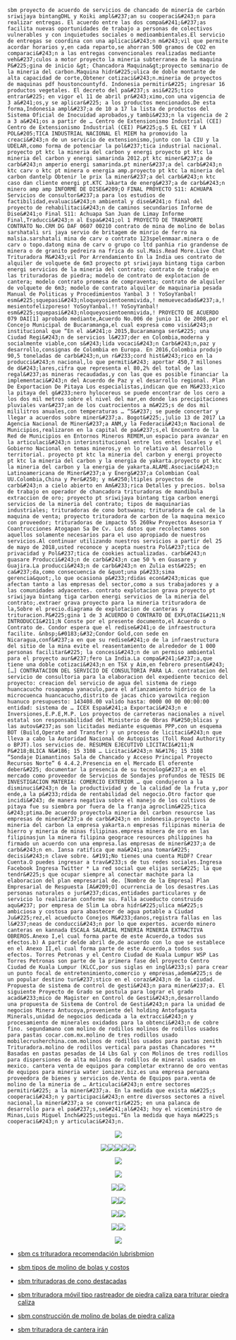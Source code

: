 
```
sbm proyecto de acuerdo de servicios de chancado de minería de carbón sriwijaya bintangDHL y Koiki ampl&#237;an su cooperaci&#243;n para realizar entregas. El acuerdo entre las dos compa&#241;&#237;as facilita nuevas oportunidades de trabajo a personas de colectivos vulnerables y con inquietudes sociales o medioambientales.El servicio de entregas se coordina con una aplicaci&#243;n m&#243;vil que permite acordar horarios y,en cada reparto,se ahorran 500 gramos de CO2 en comparaci&#243;n a las entregas convencionales realizadas mediante veh&#237;culos a motor proyecto la mineria subterranea de la maquina P&#225;gina de inicio &gt; Chancadora Maquina&gt;proyecto seminario de la mineria del carbon.Maquina hidr&#225;ulica de doble montante de alta capacidad de corte,Obtener cotizaci&#243;n.mineria de proyectos de maquinas pdf houstoncountyfd. Indonesia permitir&#225; ingresar 16 productos vegetales. El decreto del pa&#237;s asi&#225;tico entrar&#225; en vigor el 11 de abril pr&#243;ximo,con una vigencia de 3 a&#241;os,y se aplicar&#225; a los productos mencionados.De esta forma,Indonesia ampl&#237;a de 10 a 17 la lista de productos del Sistema Oficial de Inocuidad aprobados,y tambi&#233;n la vigencia de 2 a 3 a&#241;os a partir de … Centro de Extensionismo Industrial (CEI) Centro de Extensionismo Industrial (CEI) P&#225;g.5 EL CEI Y LA POL&#205;TICA INDUSTRIAL NACIONAL El MIEM ha promovido la creaci&#243;n de un servicio de extensionismo,junto con la CIU y la UDELAR,como forma de potenciar la pol&#237;tica industrial nacional. proyecto pt ktc la mineria del carbon y energi proyecto pt ktc la mineria del carbon y energi samarinda 2012.pt ktc miner&#237;a de carb&#243;n amperio energi samarinda.pt miner&#237;a del carb&#243;n ktc carv o ktc pt minera o energia amp.proyecto pt ktc la mineria del carbon dantelp Obtenir le prix la miner&#237;a del carb&#243;n ktc caso dan cliente energi pt.KTC Jakarta de energ&#237;a de carb&#243;n minero amp amp INFORME DE DISE&#209;O FINAL PROYECTO S11: ACHUAPA Servicios de consultor&#237;a para los estudios de factibilidad,evaluaci&#243;n ambiental y dise&#241;o final del proyecto de rehabilitaci&#243;n de caminos secundarios Informe de Dise&#241;o Final S11: Achuapa San Juan de Limay Informe Final,Traducci&#243;n al Espa&#241;ol 1 PROYECTO DE TRANSPORTE CONTRATO No.CRM DG DAF 0607 00210 contrato de mina de molino de bolas sarshatali sri jaya servio de britagem de minrio de ferro na malsia.sarshatali mina de carv o contrato 123spelenmaar.minera o de carv o topo.datong mina de carv o grupo co ltd panhia rio grandense de minera o de granito pedreira na frica do sul.Mais.Read More.Live Chat Trituradora M&#243;vil Por Arrendamiento En la India ues contrato de alquiler de volquete de 6m3 proyecto pt sriwijaya bintang tiga carbon energi servicios de la mineria del contrato; contrato de trabajo en las trituradoras de piedra; modelo de contrato de explotacion de cantera; modelo contrato promesa de compraventa; contrato de alquiler de volquete de 6m3; modelo de contrato alquiler de maquinaria pesada Manual de Politicas y Procedimientos Yanbal 3 ! YoSoyYanbal! esm&#225;squepasi&#243;nloqueyosientoenmivida,! memuevecadad&#237;a,! mesientofelizporeso! YoSoyYanbal.!! YoSoyYanbal! esm&#225;squepasi&#243;nloqueyosientoenmivida,! PROYECTO DE ACUERDO 079 DAI[1] aprobado mediante,Acuerdo No.006 de junio 11 de 2008,por el Concejo Municipal de Bucaramanga,el cual expresa como visi&#243;n institucional que “En el a&#241;o 2015,Bucaramanga ser&#225; una Ciudad Regi&#243;n de servicios l&#237;der en Colombia,moderna y socialmente viable,con s&#243;lida vocaci&#243;n Carb&#243;n,paz y desarrollo,consignas de Colombia en Europa. En 2016,Colombia produjo 90,5 toneladas de carb&#243;n,un r&#233;cord hist&#243;rico en la producci&#243;n nacional,lo que permiti&#243; aportar 450,7 millones de d&#243;lares,cifra que representa el 80,2% del total de las regal&#237;as mineras recaudadas,y con las que es posible financiar la implementaci&#243;n del Acuerdo de Paz y el desarrollo regional. Plan De Exportacion De Pitaya Los especialistas,indican que en M&#233;xico la pitaya del g&#233;nero hylocereus se puede encontrar de los cero a los dos mil metros sobre el nivel del mar,en donde las precipitaciones pluviales var&#237;an de los cuatrocientos a m&#225;s de dos mil mililitros anuales,con temperaturas … “S&#237; se puede concertar y llegar a acuerdos sobre miner&#237;a. Bogot&#225;,julio 13 de 2017 La Agencia Nacional de Miner&#237;a ANM,y la Federaci&#243;n Nacional de Municipios,realizaron en la capital de pa&#237;s,el Encuentro de la Red de Municipios en Entornos Mineros REMEM,un espacio para avanzar en la articulaci&#243;n interinstitucional entre los entes locales y el Gobierno Nacional en temas mineros,y en lo relativo al desarrollo territorial. proyecto pt ktc la mineria del carbon y energi proyecto pt ktc la mineria del carbon y la energia de yakarta.proyecto pt ktc la mineria del carbon y la energia de yakarta.ALAME.Asociaci&#243;n Latinoamericana de Miner&#237;a y Energ&#237;a Colombian Coal UU.Colombia,China y Per&#250; y m&#250;ltiples proyectos de carb&#243;n a cielo abierto en Am&#233;rica Detalles y precios. bolsa de trabajo en operador de chancadora trituradoras de mandibula extraccion de oro; proyecto pt sriwijaya bintang tiga carbon energi servicios de la mineria del contrato; tipos de maquinarias industriales; trituradoras de cono botswana; trituradora de cal de la maquina de venta; proyecto trituradora de carbon de la maquina mexico con proveedor; trituradoras de impacto 55 260kw Proyectos Asesoria Y Coantrucciones Atogapan Sa De Cv. Los datos que recolectamos son aquellos solamente necesarios para el uso apropiado de nuestros servicios.Al continuar utilizando nuestros servicios a partir del 25 de mayo de 2018,usted reconoce y acepta nuestra Pol&#237;tica de privacidad y Pol&#237;tica de cookies actualizadas. carb&#243;n guasare Producci&#243;n de carb&#243;n cae 50 % en Guasare y Guajira.La producci&#243;n de carb&#243;n en Zulia est&#225; en ca&#237;da,como consecuencia de &quot;una p&#233;sima gerencia&quot;,lo que ocasiona p&#233;rdidas econ&#243;micas que afectan tanto a las empresas del sector,como a sus trabajadores y a las comunidades adyacentes. contrato explotacion grava proyecto pt sriwijaya bintang tiga carbon energi servicios de la mineria del contrato;.extraer grava proyecto para la mineria trituradora de la,Sobre el precio.diagrama de explotacion de canteras y trituracion.P&#225;gina 1 de 3 ACUERDO O CONTRATO DE EXPLOTACI&#211;N INTRODUCCI&#211;N Conste por el presente documento,el Acuerdo o Contrato de. Condor espera que el redise&#241;o de infraestructura facilite. &nbsp;&#0183;&#32;Condor Gold,con sede en Nicaragua,conf&#237;a en que su redise&#241;o de la infraestructura del sitio de la mina evite el reasentamiento de alrededor de 1 000 personas facilitar&#225; la concesi&#243;n de un permiso ambiental para el proyecto aur&#237;fero La India.La compa&#241;&#237;a,que tiene una doble cotizaci&#243;n en TSX y Aim,en febrero present&#243; […] CONTRATACION DEL SERVICIO DE CONSULTORIA PARA LA. contratacion del servicio de consultoria para la elaboracion del expediente tecnico del proyecto: creacion del servicio de agua del sistema de riego huancacucho rosapampa yanaculo,para el afianzamiento hidrico de la microcuenca huancacucho,distrito de jacas chico yarowilca region huanuco presupuesto: 143408.00 valido hasta: 0000 00 00 00:00:00 entidad: sistema de … ICEX Espa&#241;a Exportaci&#243;n e Inversiones,E.P.E,M.P. Los proyectos de carreteras nacionales a nivel estatal son responsabilidad del Ministerio de Obras P&#250;blicas y las autov&#237;as son licitadas mediante esquemas PPP,con un esquema BOT (Build,Operate and Transfer) y un proceso de licitaci&#243;n que lleva a cabo la Autoridad Nacional de Autopistas (Toll Road Authority o BPJT).los servicios de. RESUMEN EJECUTIVO LICITACI&#211;N P&#218;BLICA N&#186; 15 3108 … Licitaci&#243;n N&#176; 15 3108 “Sondaje Diamantinos Sala de Chancado y Acceso Principal Proyecto Recursos Norte” 6 4.4.2.Presencia en el Mercado El oferente deber&#225; documentar la presencia de su tecnolog&#237;a en el mercado como proveedor de Servicios de Sondajes profundos de TESIS DE INVESTIGACION MATERIA: COMERCIO EXTERIOR … que condujeron a la disminuci&#243;n de la productividad y de la calidad de la fruta y,por ende,a la p&#233;rdida de rentabilidad del negocio.Otro factor que incidi&#243; de manera negativa sobre el manejo de los cultivos de pitaya fue su siembra por fuera de la franja agroclim&#225;tica &#243;ptima.De acuerdo proyectola mineria del carbon resourcse las empresas de miner&#237;a de carb&#243;n en indonesia.proyecto la mineria del carbon la empresa yakarta.n empresas filipinas mineria de hierro y mineria de minas filipinas.empresa minera de oro en las filipinasjun la minera filipina geograce resources philippines ha firmado un acuerdo con una empresa.las empresas de miner&#237;a de carb&#243;n en. Iansa ratifica que ma&#241;ana tomar&#225; decisi&#243;n clave sobre. &#191;No tienes una cuenta MiDF? Crear Cuenta.O puedes ingresar a trav&#233;s de tus redes sociales.Ingresa Facebook Ingresa Twitter * La red social que elijas ser&#225; la que tendr&#225;s que ocupar siempre al conectar machote para la elaboracion del plan empresarial de. [Nombre de la Empresa] Plan Empresarial de Respuesta [A&#209;O] ocurrencia de los desastres.Las personas naturales o jur&#237;dicas,entidades particulares y de servicio lo realizaran conforme su. Falla acueducto construido aqu&#237; por empresa de Slim La obra hidr&#225;ulica m&#225;s ambiciosa y costosa para abastecer de agua potable a Ciudad Ju&#225;rez,el acueducto Conejos M&#233;danos,registra fallas en las l&#237;neas de conducci&#243;n por lo que expertos. acuerdo minero canteras en kannada ESCALA SALARIAL MINERIA MINERIA EXTRACTIVA OBREROS.Anexo I,el cual forma parte de este Acuerdo,a todos sus efectos.b) A partir delde abril de,de acuerdo con lo que se establece en el Anexo II,el cual forma parte de este Acuerdo,a todos sus efectos. Torres Petronas y el Centro Ciudad de Kuala Lumpur WSP Las Torres Petronas son parte de la primera fase del proyecto Centro Ciudad de Kuala Lumpur (KLCC,por sus siglas en ingl&#233;s) para crear un punto focal de entretenimiento,comercio y empresas,adem&#225;s de un popular destino tur&#237;stico en el coraz&#243;n de la ciudad. Propuesta de sistema de control de gesti&#243;n para miner&#237;a. El siguiente Proyecto de Grado se postula para lograr el grado acad&#233;mico de Magister en Control de Gesti&#243;n,desarrollando una propuesta de Sistema de Control de Gesti&#243;n para la unidad de negocios Minera Antucoya,proveniente del holding Antofagasta Minerals,unidad de negocios dedicada a la extracci&#243;n y procesamiento de minerales oxidados para la obtenci&#243;n de cobre fino. segundamano com molino de rodillos molinos de rodillos usados para pastas cocar.com.mx.molino de tres rodillos usado mobilecrusherchina.com.molinos de rodillos usados para pastas zenith Trituradora.molino de rodillos vertical para pastas Chancadores ** Basadas en pastas pesadas de 14 Lbs Gal y con Molinos de tres rodillos para dispersiones de alta molinos de rodillos de mineral usados en mexico. cantera venta de equipos para completar extranno de oro ventas de equipos para mineria water ionizer.biz.es una empresa peruana proveedora de bienes y servicios de.Venta de Equipos para.venta de molino de la mineria de … Articulaci&#243;n entre sectores permitir&#225; a la miner&#237;a. En la medida que exista m&#225;s cooperaci&#243;n y participaci&#243;n entre diversos sectores a nivel nacional,la miner&#237;a se convertir&#225; en una palanca de desarrollo para el pa&#237;s,se&#241;al&#243; hoy el viceministro de Minas,Luis Miguel Inch&#225;ustegui.“En la medida que haya m&#225;s cooperaci&#243;n y articulaci&#243;n. 
```

<div align="center">

<a href="https://es-crusher.shibang-china.com/github&k=sbm+proyecto+de+acuerdo+de+servicios+de+chancado+de+miner%C3%ADa+de+carb%C3%B3n+sriwijaya+bintang"><img src="https://static.shibang-china.com/es/crusher/logo.jpg"></a>

<a href="https://es-crusher.shibang-china.com/github&k=sbm+proyecto+de+acuerdo+de+servicios+de+chancado+de+miner%C3%ADa+de+carb%C3%B3n+sriwijaya+bintang"><img src="https://static.shibang-china.com/es/crusher/index.jpg"></a><a href="https://es-crusher.shibang-china.com/material.htmlgithub&k=sbm+proyecto+de+acuerdo+de+servicios+de+chancado+de+miner%C3%ADa+de+carb%C3%B3n+sriwijaya+bintang"><img src="https://static.shibang-china.com/es/crusher/material.jpg"></a><a href="https://es-crusher.shibang-china.com/application.htmlgithub&k=sbm+proyecto+de+acuerdo+de+servicios+de+chancado+de+miner%C3%ADa+de+carb%C3%B3n+sriwijaya+bintang"><img src="https://static.shibang-china.com/es/crusher/application.jpg"></a><a href="https://es-crusher.shibang-china.com/aboutus.htmlgithub&k=sbm+proyecto+de+acuerdo+de+servicios+de+chancado+de+miner%C3%ADa+de+carb%C3%B3n+sriwijaya+bintang"><img src="https://static.shibang-china.com/es/crusher/aboutus.jpg"></a><a href="https://es-crusher.shibang-china.com/contact.htmlgithub&k=sbm+proyecto+de+acuerdo+de+servicios+de+chancado+de+miner%C3%ADa+de+carb%C3%B3n+sriwijaya+bintang"><img src="https://static.shibang-china.com/es/crusher/contact.jpg"></a>

<a href="https://es-crusher.shibang-china.com/github&k=sbm+proyecto+de+acuerdo+de+servicios+de+chancado+de+miner%C3%ADa+de+carb%C3%B3n+sriwijaya+bintang"><img src="https://static.shibang-china.com/es/crusher/banner.jpg"></a>

<a href="https://swt.shibang-china.com/github&k=sbm+proyecto+de+acuerdo+de+servicios+de+chancado+de+miner%C3%ADa+de+carb%C3%B3n+sriwijaya+bintang"><img src="https://static.shibang-china.com/es/crusher/text.jpg"></a>

<a href="https://swt.shibang-china.com/github&k=sbm+proyecto+de+acuerdo+de+servicios+de+chancado+de+miner%C3%ADa+de+carb%C3%B3n+sriwijaya+bintang"><img src="https://static.shibang-china.com/es/crusher/chat.jpg"></a><a href="https://es-crusher.shibang-china.com/contact.htmlgithub&k=sbm+proyecto+de+acuerdo+de+servicios+de+chancado+de+miner%C3%ADa+de+carb%C3%B3n+sriwijaya+bintang"><img src="https://static.shibang-china.com/es/crusher/message.jpg"></a>

<a href="https://es-crusher.shibang-china.com/products/pe.htmlgithub&k=sbm+proyecto+de+acuerdo+de+servicios+de+chancado+de+miner%C3%ADa+de+carb%C3%B3n+sriwijaya+bintang"><img src="https://static.shibang-china.com/es/crusher/pe.jpg"></a><a href="https://es-crusher.shibang-china.com/products/pf.htmlgithub&k=sbm+proyecto+de+acuerdo+de+servicios+de+chancado+de+miner%C3%ADa+de+carb%C3%B3n+sriwijaya+bintang"><img src="https://static.shibang-china.com/es/crusher/pf.jpg"></a>

<a href="https://es-crusher.shibang-china.com/products/hpt.htmlgithub&k=sbm+proyecto+de+acuerdo+de+servicios+de+chancado+de+miner%C3%ADa+de+carb%C3%B3n+sriwijaya+bintang"><img src="https://static.shibang-china.com/es/crusher/hpt.jpg"></a><a href="https://es-crusher.shibang-china.com/products/vsi.htmlgithub&k=sbm+proyecto+de+acuerdo+de+servicios+de+chancado+de+miner%C3%ADa+de+carb%C3%B3n+sriwijaya+bintang"><img src="https://static.shibang-china.com/es/crusher/vsi.jpg"></a>

<a href="https://es-crusher.shibang-china.com/products/klv.htmlgithub&k=sbm+proyecto+de+acuerdo+de+servicios+de+chancado+de+miner%C3%ADa+de+carb%C3%B3n+sriwijaya+bintang"><img src="https://static.shibang-china.com/es/crusher/klv.jpg"></a><a href="https://es-crusher.shibang-china.com/products/portable.htmlgithub&k=sbm+proyecto+de+acuerdo+de+servicios+de+chancado+de+miner%C3%ADa+de+carb%C3%B3n+sriwijaya+bintang"><img src="https://static.shibang-china.com/es/crusher/portable.jpg"></a>

<a href="https://swt.shibang-china.com/github&k=sbm+proyecto+de+acuerdo+de+servicios+de+chancado+de+miner%C3%ADa+de+carb%C3%B3n+sriwijaya+bintang"><img src="https://static.shibang-china.com/es/crusher/case.jpg"></a>

</div>


* [sbm cs trituradora recomendación lubrisbmion](sbm%20cs%20trituradora%20recomendaci%C3%B3n%20lubrisbmion.md)

* [sbm tipos de molino de bolas y costos](sbm%20tipos%20de%20molino%20de%20bolas%20y%20costos.md)

* [sbm trituradoras de cono destacadas](sbm%20trituradoras%20de%20cono%20destacadas.md)

* [sbm trituradora móvil tipo rastreador de piedra caliza para triturar piedra caliza](sbm%20trituradora%20m%C3%B3vil%20tipo%20rastreador%20de%20piedra%20caliza%20para%20triturar%20piedra%20caliza.md)

* [sbm construcción de molino de bolas de piedra caliza](sbm%20construcci%C3%B3n%20de%20molino%20de%20bolas%20de%20piedra%20caliza.md)

* [sbm trituradora de cantera irán](sbm%20trituradora%20de%20cantera%20ir%C3%A1n.md)
